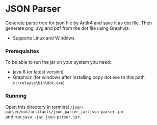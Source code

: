 # JSON Parser

Generate parse tree for json file by Antlr4 and save it as dot file.
Then generate png, svg and pdf from the dot file using Graphviz.

- Supports Linux and Windows.

### Prerequisites

To be able to run the jar on your system you need: 
- java 8 (or latest version)
- Graphviz (for windows after installing copy dot.exe to this path ```c:\release\bin\dot.exe```)

### Running

Open this directory in terminal ```/json-parser/out/artifacts/json_parser_jar/json-parser.jar```  
and run  ``` java -jar json-parser.jar ```.
